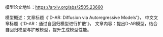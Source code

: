 模型论文地址：https://arxiv.org/abs/2505.23660

模型概述：文章标题《'D-AR: Diffusion via Autoregressive Models'》，
中文文章标题《'D-AR：通过自回归模型进行扩散'》，
文章内容：提出D-AR模型，结合自回归模型与扩散模型，提升生成模型性能。
